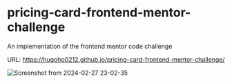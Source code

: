 # pricing-card-frontend-mentor-challenge
An implementation of the frontend mentor code challenge

URL: https://hugoho0212.github.io/pricing-card-frontend-mentor-challenge/

![Screenshot from 2024-02-27 23-02-35](https://github.com/HugoHo0212/pricing-card-frontend-mentor-challenge/assets/37818659/63949707-0fec-4db5-b20e-d1d8d300a96a)
